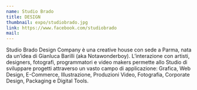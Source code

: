 ```yaml
---
name: Studio Brado
title: DESIGN
thumbnail: expo/studiobrado.jpg
link: https://www.facebook.com/studiobrado
mail:
---
```


Studio Brado Design Company è una creative house con sede a Parma, nata da un’idea di Gianluca Barilli (aka Notawonderboy). L’interazione con artisti, designers, fotografi, programmatori e video makers permette allo Studio di sviluppare progetti attraverso un vasto campo di applicazione: Grafica, Web Design, E-Commerce, Illustrazione, Produzioni Video, Fotografia, Corporate Design, Packaging e Digital Tools.
